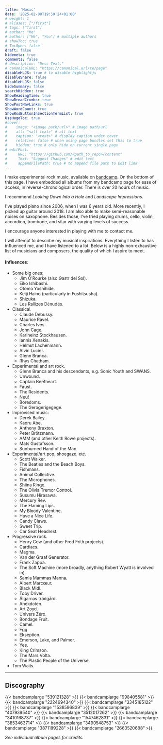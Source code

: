 ```yaml
---
title: 'Music'
date: '2025-02-08T19:50:24+01:00'
# weight: 1
# aliases: ["/first"]
# tags: ["first"]
# author: "Me"
# author: ["Me", "You"] # multiple authors
# showToc: true
# TocOpen: false
draft: false
hidemeta: true
comments: false
# description: "Desc Text."
# canonicalURL: "https://canonical.url/to/page"
disableHLJS: true # to disable highlightjs
disableShare: false
disableHLJS: false
hideSummary: false
searchHidden: true
ShowReadingTime: true
ShowBreadCrumbs: true
ShowPostNavLinks: true
ShowWordCount: true
ShowRssButtonInSectionTermList: true
UseHugoToc: true
#cover:
#    image: "<image path/url>" # image path/url
#    alt: "<alt text>" # alt text
#    caption: "<text>" # display caption under cover
#    relative: false # when using page bundles set this to true
#    hidden: true # only hide on current single page
# editPost:
#     URL: "https://github.com/<path_to_repo>/content"
#     Text: "Suggest Changes" # edit text
#     appendFilePath: true # to append file path to Edit link
---
```



I make experimental rock music, available on [bandcamp](https://gren.bandcamp.com "Grenly | Bandcamp"). On the bottom of this page, I have embedded all albums from my bandcamp page for ease of access,
in reverse-chronological order. There is over 20 hours of music.

I recommend *Looking Down Into a Hole* and *Landscape Impressions.*

I've played piano since 2006, when I was 6 years old. More recently, I picked up guitar around 2018. I am also able to make semi-reasonable noises on saxophone. Besides those, I've tried
playing drums, cello, violin, accordion, trombone, and sitar with varying levels of success.

I encourage anyone interested in playing with me to contact me.

I will attempt to describe my musical inspirations. Everything I listen to has influenced me, and I have listened to a lot. Below is a highly non-exhaustive list of musicians and composers, the quality of which I aspire to meet.

#### Influences:
- Some big ones:
    - Jim O'Rourke (also Gastr del Sol).
    - Eiko Ishibashi.
    - Otomo Yoshihide.
    - Keiji Haino (particularly in Fushitsusha).
    - Shizuka.
    - Les Rallizes Dénudés.
- Classical.
    - Claude Debussy.
    - Maurice Ravel.
    - Charles Ives.
    - John Cage.
    - Karlheinz Stockhausen.
    - Iannis Xenakis.
    - Helmut Lachenmann.
    - Alvin Lucier.
    - Glenn Branca.
    - Rhys Chatham.
- Experimental and art rock.
    - Glenn Branca and his descendants, e.g. Sonic Youth and SWANS.
    - Unwound.
    - Captain Beefheart.
    - Faust.
    - The Residents.
    - Neu!
    - Boredoms.
    - The Gerogerigegege.
- Improvised music:
    - Derek Bailey.
    - Kaoru Abe.
    - Anthony Braxton.
    - Peter Brötzmann.
    - AMM (and other Keith Rowe projects).
    - Mats Gustafsson.
    - Sunburned Hand of the Man.
- Experimental/art pop, shoegaze, etc.
    - Scott Walker.
    - The Beatles and the Beach Boys.
    - Fishmans.
    - Animal Collective.
    - The Microphones.
    - Shiina Ringo.
    - The Olivia Tremor Control.
    - Susumu Hirasawa.
    - Mercury Rev.
    - The Flaming Lips.
    - My Bloody Valentine.
    - Have a Nice Life.
    - Candy Claws.
    - Sweet Trip.
    - Car Seat Headrest.
- Progressive rock.
    - Henry Cow (and other Fred Frith projects).
    - Cardiacs.
    - Magma.
    - Van der Graaf Generator.
    - Frank Zappa.
    - The Soft Machine (more broadly, anything Robert Wyatt is involved in).
    - Samla Mammas Manna.
    - Albert Marcœur.
    - Black Midi.
    - Toby Driver.
    - Älgarnas trädgård.
    - Anekdoten.
    - Art Zoyd.
    - Univers Zéro.
    - Bondage Fruit.
    - Camel.
    - Egg.
    - Ekseption.
    - Emerson, Lake, and Palmer.
    - Yes.
    - King Crimson.
    - The Mars Volta.
    - The Plastic People of the Universe.
- Tom Waits.

---

## Discography

{{< bandcamplarge "539121328" >}}
{{< bandcamplarge "998405581" >}}
{{< bandcamplarge "2224694340" >}}
{{< bandcamplarge "3345185122" >}}
{{< bandcamplarge "1538596839" >}}
{{< bandcamplarge "407939540" >}}
{{< bandcamplarge "3512017262" >}}
{{< bandcamplarge "3410168737" >}}
{{< bandcamplarge "1547462831" >}}
{{< bandcamplarge "3853463714" >}}
{{< bandcamplarge "3490548753" >}}
{{< bandcamplarge "3871189228" >}}
{{< bandcamplarge "2663520688" >}}


*See individual album pages for credits.*
